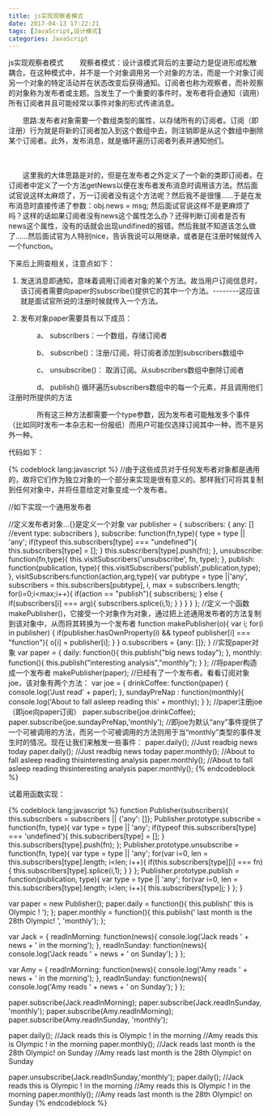 ```yaml
---
title: js实现观察者模式
date: 2017-04-13 17:22:21
tags: [JavaScript,设计模式]
categories: JavaScript
---
```


js实现观察者模式
　　观察者模式：设计该模式背后的主要动力是促进形成松散耦合。在这种模式中，并不是一个对象调用另一个对象的方法，而是一个对象订阅另一个对象的特定活动并在状态改变后获得通知。订阅者也称为观察者，而补观察的对象称为发布者或主题。当发生了一个重要的事件时，发布者将会通知（调用）所有订阅者并且可能经常以事件对象的形式传递消息。

　　思路:发布者对象需要一个数组类型的属性，以存储所有的订阅者。订阅（即注册）行为就是将新的订阅者加入到这个数组中去，则注销即是从这个数组中删除某个订阅者。此外，发布消息，就是循环遍历订阅者列表并通知他们。

　　

　　这里我的大体思路是对的，但是在发布者之外定义了一个新的类即订阅者。在订阅者中定义了一个方法getNews以便在发布者发布消息时调用该方法。然后面试官说这样太麻烦了，万一订阅者没有这个方法呢？然后我不是很懂……于是在发布消息时直接传递了参数：obj.news = msg; 然后面试官说这样不是更麻烦了吗？这样的话如果订阅者没有news这个属性怎么办？还得判断订阅者是否有news这个属性，没有的话就会出现undifined的报错。然后我就不知道该怎么做了……然后面试官为人特别nice，告诉我说可以用继承，或者是在注册时候就传入一个function。

 

下来后上网查相关，注意点如下：

1. 发送消息即通知，意味着调用订阅者对象的某个方法。故当用户订阅信息时，该订阅者需要向paper的subscribe()提供它的其中一个方法。--------这应该就是面试官所说的注册时候就传入一个方法。

2. 发布对象paper需要具有以下成员：

　　　　a、 subscribers：一个数组，存储订阅者

　　　　b、 subscribe()：注册/订阅，将订阅者添加到subscribers数组中

　　　　c、 unsubscribe()： 取消订阅。从subscribers数组中删除订阅者

　　　　d、 publish() 循环遍历subscribers数组中的每一个元素，并且调用他们注册时所提供的方法

　　　　所有这三种方法都需要一个type参数，因为发布者可能触发多个事件（比如同时发布一本杂志和一份报纸）而用户可能仅选择订阅其中一种，而不是另外一种。

代码如下：

{% codeblock lang:javascript %}
//由于这些成员对于任何发布者对象都是通用的，故将它们作为独立对象的一个部分来实现是很有意义的。那样我们可将其复制到任何对象中，并将任意给定对象变成一个发布者。

//如下实现一个通用发布者

//定义发布者对象...{}是定义一个对象
var publisher = {
    subscribers: {
        any: []         //event type: subscribers
    },
    subscribe: function(fn,type){
        type = type || 'any';
        if(typeof this.subscribers[type] === "undefined"){
            this.subscribers[type] = [];
        }
        this.subscribers[type].push(fn);
    },
    unsubscribe: function(fn,type){
        this.visitSubscribers('unsubscribe', fn, type);
    },
    publish: function(publication, type){
        this.visitSubscribers('publish',publication,type);
    },
    visitSubscribers:function(action,arg,type){
        var pubtype = type ||'any',
            subscribers = this.subscribers[pubtype],
            i,
            max = subscribers.length;
        for(i=0;i<max;i++){
            if(action == "publish"){
                subscribers[i](arg);
            } else {
                if(subscribers[i] === arg){
                    subscribers.splice(i,1);
                }
            }
        }
    }
};
//定义一个函数makePublisher()，它接受一个对象作为对象，通过把上述通用发布者的方法复制到该对象中，从而将其转换为一个发布者
function makePublisher(o){
    var i;
    for(i in publisher) {
        if(publisher.hasOwnProperty(i) && typeof publisher[i] === "function"){
            o[i] = publisher[i];
        }
    }
    o.subscribers = {any: []};
}
//实现paper对象
var paper = {
    daily: function(){
        this.publish("big news today");
    },
    monthly: function(){
        this.publish("interesting analysis","monthly");
    }
};
//将paper构造成一个发布者
makePublisher(paper);
//已经有了一个发布者。看看订阅对象joe，该对象有两个方法：
var joe = {
    drinkCoffee: function(paper) {
        console.log('Just read' + paper);
    },
    sundayPreNap : function(monthly){
        console.log('About to fall asleep reading this' + monthly);
    }
};
//paper注册joe（即joe向paper订阅）
paper.subscribe(joe.drinkCoffee);
paper.subscribe(joe.sundayPreNap,'monthly');
//即joe为默认“any”事件提供了一个可被调用的方法，而另一个可被调用的方法则用于当“monthly”类型的事件发生时的情况。现在让我们来触发一些事件：
paper.daily();      //Just readbig news today
paper.daily();      //Just readbig news today
paper.monthly();    //About to fall asleep reading thisinteresting analysis
paper.monthly();    //About to fall asleep reading thisinteresting analysis
paper.monthly();
{% endcodeblock %}

试着用函数实现：

{% codeblock lang:javascript %}
function Publisher(subscribers){
    this.subscribers = subscribers || {'any': []};
    Publisher.prototype.subscribe = function(fn, type){
        var type = type || 'any';
        if(typeof this.subscribers[type] === 'undefined'){
            this.subscribers[type] = [];
        }
        this.subscribers[type].push(fn);
    };
    Publisher.prototype.unsubscribe = function(fn, type){
        var type = type || 'any';
        for(var i=0, len = this.subscribers[type].length;  i<len; i++){
            if(this.subscribers[type][i] === fn){
                this.subscribers[type].splice(i,1);
            }
        }
    };
    Publisher.prototype.publish = function(publication, type){
        var type = type || 'any';
        for(var i=0, len = this.subscribers[type].length; i<len; i++){
            this.subscribers[type][i](publication);
        }
    };
}


var paper = new Publisher();
paper.daily = function(){
    this.publish(' this is Olympic ! ');
};
paper.monthly = function(){
    this.publish(' last month is the 28th Olympic! ', 'monthly');
};

var Jack = {
    readInMorning: function(news){
        console.log('Jack reads ' + news + ' in the morning');
    },
    readInSunday: function(news){
        console.log('Jack reads ' + news + ' on Sunday');
    }
};

var Amy = {
    readInMorning: function(news){
        console.log('Amy reads ' + news + ' in the morning');
    },
    readInSunday: function(news){
        console.log('Amy reads ' + news + ' on Sunday');
    }
};

paper.subscribe(Jack.readInMorning);
paper.subscribe(Jack.readInSunday, 'monthly');
paper.subscribe(Amy.readInMorning);
paper.subscribe(Amy.readInSunday, 'monthly');

paper.daily();          //Jack reads  this is Olympic !  in the morning
                        //Amy reads  this is Olympic !  in the morning
paper.monthly();        //Jack reads  last month is the 28th Olympic!  on Sunday
                        //Amy reads  last month is the 28th Olympic!  on Sunday

paper.unsubscribe(Jack.readInSunday,'monthly');
paper.daily();              //Jack reads  this is Olympic !  in the morning
                            //Amy reads  this is Olympic !  in the morning
paper.monthly();            //Amy reads  last month is the 28th Olympic!  on Sunday
{% endcodeblock %}